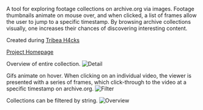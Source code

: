 A tool for exploring footage collections on archive.org via images. Footage thumbnails animate on mouse over, and when clicked, a list of frames allow the user to jump to a specific timestamp. By browsing archive collections visually, one increases their chances of discovering interesting content.

Created during [Tribea H4cks](http://www.gaffta.org/2013/02/24/tribeca-hacks-archives/)

[Project Homepage](http://quilime.github.com/visual-archive/)

Overview of entire collection.
![Detail](https://raw.github.com/quilime/visual-archive/gh-pages/images/overview.png)

Gifs animate on hover. When clicking on an individual video, the viewer is presented with a series of frames, which click-through to the video at a specific timestamp on archive.org.
![Filter](https://raw.github.com/quilime/visual-archive/gh-pages/images/detail.png)

Collections can be filtered by string.
![Overview](https://raw.github.com/quilime/visual-archive/gh-pages/images/filter.png)
